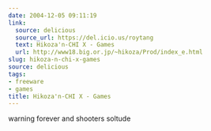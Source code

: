 ```yaml
---
date: 2004-12-05 09:11:19
link:
  source: delicious
  source_url: https://del.icio.us/roytang
  text: Hikoza'n-CHI X - Games
  url: http://www18.big.or.jp/~hikoza/Prod/index_e.html
slug: hikoza-n-chi-x-games
source: delicious
tags:
- freeware
- games
title: Hikoza'n-CHI X - Games
---
```


warning forever and shooters soltude